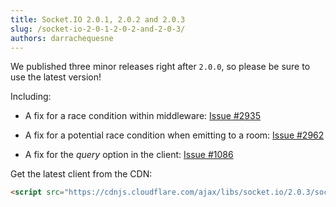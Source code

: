 ```yaml
---
title: Socket.IO 2.0.1, 2.0.2 and 2.0.3
slug: /socket-io-2-0-1-2-0-2-and-2-0-3/
authors: darrachequesne
---
```


We published three minor releases right after `2.0.0`, so please be sure to use the latest version!

<!--truncate-->

Including:

- A fix for a race condition within middleware: [Issue #2935](https://github.com/socketio/socket.io/issues/2935)

- A fix for a potential race condition when emitting to a room: [Issue #2962](https://github.com/socketio/socket.io/issues/2962)

- A fix for the *query* option in the client: [Issue #1086](https://github.com/socketio/socket.io-client/issues/1086)

Get the latest client from the CDN:

```html
<script src="https://cdnjs.cloudflare.com/ajax/libs/socket.io/2.0.3/socket.io.js"></script>
```
